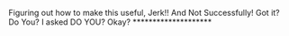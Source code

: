 Figuring out how to make this useful, Jerk!! And Not Successfully! Got it? Do You? I asked DO YOU? Okay? ********************
